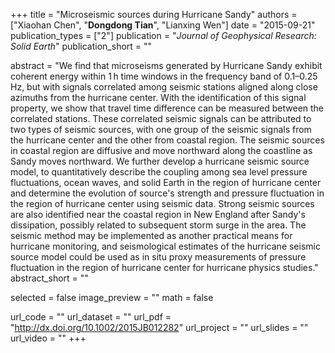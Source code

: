 +++
title = "Microseismic sources during Hurricane Sandy"
authors = ["Xiaohan Chen", "**Dongdong Tian**", "Lianxing Wen"]
date = "2015-09-21"
publication_types = ["2"]
publication = "*Journal of Geophysical Research: Solid Earth*"
publication_short = ""

abstract = "We find that microseisms generated by Hurricane Sandy exhibit coherent energy within 1 h time windows in the frequency band of 0.1–0.25 Hz, but with signals correlated among seismic stations aligned along close azimuths from the hurricane center. With the identification of this signal property, we show that travel time difference can be measured between the correlated stations. These correlated seismic signals can be attributed to two types of seismic sources, with one group of the seismic signals from the hurricane center and the other from coastal region. The seismic sources in coastal region are diffusive and move northward along the coastline as Sandy moves northward. We further develop a hurricane seismic source model, to quantitatively describe the coupling among sea level pressure fluctuations, ocean waves, and solid Earth in the region of hurricane center and determine the evolution of source's strength and pressure fluctuation in the region of hurricane center using seismic data. Strong seismic sources are also identified near the coastal region in New England after Sandy's dissipation, possibly related to subsequent storm surge in the area. The seismic method may be implemented as another practical means for hurricane monitoring, and seismological estimates of the hurricane seismic source model could be used as in situ proxy measurements of pressure fluctuation in the region of hurricane center for hurricane physics studies."
abstract_short = ""

selected = false
image_preview = ""
math = false

url_code = ""
url_dataset = ""
url_pdf = "http://dx.doi.org/10.1002/2015JB012282"
url_project = ""
url_slides = ""
url_video = ""
+++

